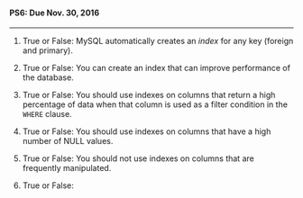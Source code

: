 #### PS6: Due Nov. 30, 2016
---

1. True or False: MySQL automatically creates an _index_ for any key (foreign and primary).

2. True or False: You can create an index that can improve performance of the database.

3. True or False: You should use indexes on columns that return a high percentage of data when that column is used as a filter condition in the `WHERE` clause.

4. True or False:  You should use indexes on columns that have a high number of NULL values.

5. True or False:  You should not use indexes on columns that are frequently manipulated.

6. True or False:

